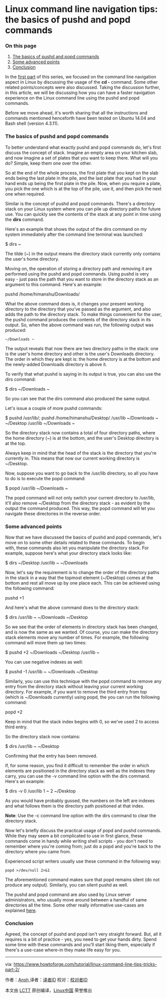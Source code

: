 Linux command line navigation tips: the basics of pushd and popd commands
============================================================

### On this page

1.  [The basics of pushd and popd commands][1]
2.  [Some advanced points][2]
3.  [Conclusion][3]

In the [first part][4] of this series, we focused on the command line navigation aspect in Linux by discussing the usage of the **cd -** command. Some other related points/concepts were also discussed. Taking the discussion further, in this article, we will be discussing how you can have a faster navigation experience on the Linux command line using the pushd and popd commands.

Before we move ahead, it's worth sharing that all the instructions and commands mentioned henceforth have been tested on Ubuntu 14.04 and Bash shell (version 4.3.11).

### The basics of pushd and popd commands

To better understand what exactly pushd and popd commands do, let's first discuss the concept of stack. Imagine an empty area on your kitchen slab, and now imagine a set of plates that you want to keep there. What will you do? Simple, keep them one over the other.

So at the end of the whole process, the first plate that you kept on the slab ends being the last plate in the pile, and the last plate that you had in your hand ends up being the first plate in the pile. Now, when you require a plate, you pick the one which is at the top of the pile, use it, and then pick the next one when required.

Similar is the concept of pushd and popd commands. There's a directory stack on your Linux system where you can pile up directory paths for future use. You can quickly see the contents of the stack at any point in time using the **dirs** command.

Here's an example that shows the output of the dirs command on my system immediately after the command line terminal was launched:

$ dirs
~

The tilde (~) in the output means the directory stack currently only contains the user's home directory.  

Moving on, the operation of storing a directory path and removing it are performed using the pushd and popd commands. Using pushd is very easy - just pass the path that you want to store in the directory stack as an argument to this command. Here's an example:

pushd /home/himanshu/Downloads/

What the above command does is, it changes your present working directory to the directory that you've passed as the argument, and also adds the path to the directory stack. To make things convenient for the user, the pushd command produces the contents of the directory stack in its output. So, when the above command was run, the following output was produced:

```
~/Downloads ~
```

The output reveals that now there are two directory paths in the stack: one is the user's home directory and other is the user's Downloads directory. The order in which they are kept is: the home directory is at the bottom and the newly-added Downloads directory is above it. 

To verify that what pushd is saying in its output is true, you can also use the dirs command:

$ dirs
~/Downloads ~

So you can see that the dirs command also produced the same output.

Let's issue a couple of more pushd commands:

$ pushd /usr/lib/; pushd /home/himanshu/Desktop/
/usr/lib ~/Downloads ~
~/Desktop /usr/lib ~/Downloads ~

So the directory stack now contains a total of four directory paths, where the home directory (~) is at the bottom, and the user's Desktop directory is at the top.  

Always keep in mind that the head of the stack is the directory that you're currently in. This means that now our current working directory is ~/Desktop.

Now, suppose you want to go back to the /usr/lib directory, so all you have to do is to execute the popd command:

$ popd
/usr/lib ~/Downloads ~

The popd command will not only switch your current directory to /usr/lib, it'll also remove ~/Desktop from the directory stack - as evident by the output the command produced. This way, the popd command will let you navigate these directories in the reverse order.

### Some advanced points

Now that we have discussed the basics of pushd and popd commands, let's move on to some other details related to these commands. To begin with, these commands also let you manipulate the directory stack. For example, suppose here's what your directory stack looks like:

$ dirs
~/Desktop /usr/lib ~ ~/Downloads

Now, let's say the requirement is to change the order of the directory paths in the stack in a way that the topmost element (~/Desktop) comes at the bottom and rest all move up by one place each. This can be achieved using the following command:

pushd +1

And here's what the above command does to the directory stack:

$ dirs
/usr/lib ~ ~/Downloads ~/Desktop

So we see that the order of elements in directory stack has been changed, and is now the same as we wanted. Of course, you can make the directory stack elements move any number of times. For example, the following command will move them up two times:

$ pushd +2
~/Downloads ~/Desktop /usr/lib ~

You can use negative indexes as well:

$ pushd -1
/usr/lib ~ ~/Downloads ~/Desktop

Similarly, you can use this technique with the popd command to remove any entry from the directory stack without leaving your current working directory. For example, if you want to remove the third entry from top (which is ~/Downloads currently) using popd, the you can run the following command:

popd +2

Keep in mind that the stack index begins with 0, so we've used 2 to access third entry. 

So the directory stack now contains:

$ dirs
/usr/lib ~ ~/Desktop

Confirming that the entry has been removed.

If, for some reason, you find it difficult to remember the order in which elements are positioned in the directory stack as well as the indexes they carry, you can use the -v command line option with the dirs command. Here's an example:

$ dirs -v
0 /usr/lib
1 ~
2 ~/Desktop

As you would have probably gussed, the numbers on the left are indexes and what follows them is the directory path positioned at that index.

**Note**: Use the -c command line option with the dirs command to clear the directory stack.

Now let's briefly discuss the practical usage of popd and pushd commands. While they may seem a bit complicated to use in first glance, these commands come in handy while writing shell scripts - you don't need to remember where you're coming from; just do a popd and you're back to the directory where you came from.

Experienced script writers usually use these command in the following way:

`popd >/dev/null 2>&1`

The aforementioned command makes sure that popd remains silent (do not produce any output). Similarly, you can silent pushd as well.

The pushd and popd command are also used by Linux server administrators, who usually move around between a handful of same directories all the time. Some other really informative use-cases are explained [here][5].

### Conclusion

Agreed, the concept of pushd and popd isn't very straight forward. But, all it requires is a bit of practice - yes, you need to get your hands dirty. Spend some time with these commands and you'll start liking them, especially if there's a use-case where-in they make life easy for you.

--------------------------------------------------------------------------------

via: https://www.howtoforge.com/tutorial/linux-command-line-tips-tricks-part-2/

作者：[Ansh ][a]
译者：[译者ID](https://github.com/译者ID)
校对：[校对者ID](https://github.com/校对者ID)

本文由 [LCTT](https://github.com/LCTT/TranslateProject) 原创编译，[Linux中国](https://linux.cn/) 荣誉推出

[a]:https://www.howtoforge.com/tutorial/linux-command-line-tips-tricks-part-2/
[1]:https://www.howtoforge.com/tutorial/linux-command-line-tips-tricks-part-2/#the-basics-of-pushd-and-popd-commands
[2]:https://www.howtoforge.com/tutorial/linux-command-line-tips-tricks-part-2/#some-advanced-points
[3]:https://www.howtoforge.com/tutorial/linux-command-line-tips-tricks-part-2/#conclusion
[4]:https://www.howtoforge.com/tutorial/linux-command-line-navigation-tips-and-tricks-part-1/
[5]:http://unix.stackexchange.com/questions/77077/how-do-i-use-pushd-and-popd-commands

